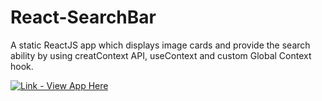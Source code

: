 # React-SearchBar
A static ReactJS app which displays image cards and provide the search ability by using creatContext API, useContext and custom Global Context hook.

[![Link - View App Here](https://img.shields.io/static/v1?label=Link&message=View+App+Here&color=ff0053&style=for-the-badge)](https://react-searchbar-usecontext.netlify.app/)
